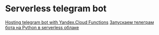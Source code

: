 # Serverless telegram bot
[Hosting telegram bot with Yandex.Cloud Functions](https://cloud.yandex.ru/docs/functions/tutorials/telegram-bot-serverless)
[Запускаем телеграм бота на Python в serverless облаке](https://drive.google.com/file/d/1xujv7XjsQzruXbl0JyKZgxwWBxdxe40h/view?usp=sharing)
